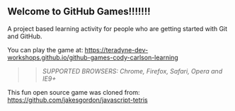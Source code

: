 ## Welcome to GitHub Games!!!!!!!

A project based learning activity for people who are getting started with Git and GitHub.

You can play the game at: https://teradyne-dev-workshops.github.io/github-games-cody-carlson-learning

>> _*SUPPORTED BROWSERS*: Chrome, Firefox, Safari, Opera and IE9+_

This fun open source game was cloned from: https://github.com/jakesgordon/javascript-tetris
